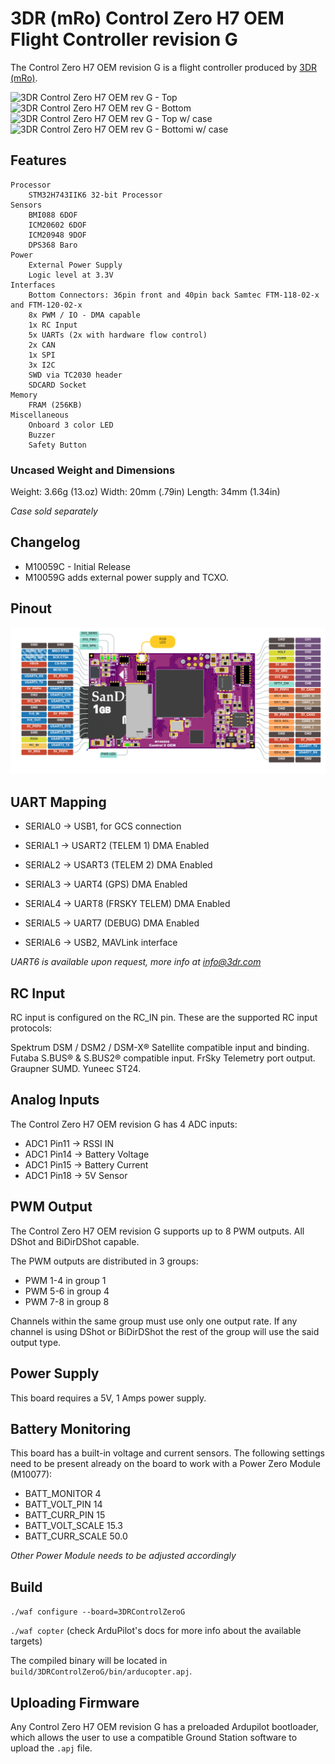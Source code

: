 # 3DR (mRo) Control Zero H7 OEM Flight Controller revision G

The Control Zero H7 OEM revision G is a flight controller produced by [3DR (mRo)](https://store.3dr.com/control-zero-h7-oem-g/).

![3DR Control Zero H7 OEM rev G - Top](https://vddwxegfxugwzpfnrrlp.supabase.co/storage/v1/object/public/Website-CDN/autopilot-img/CZOEM_revG_front.JPG)
![3DR Control Zero H7 OEM rev G - Bottom](https://vddwxegfxugwzpfnrrlp.supabase.co/storage/v1/object/public/Website-CDN/autopilot-img/CZOEM_revG_back.JPG?t=2024-03-08T20%3A18%3A49.140Z)
![3DR Control Zero H7 OEM rev G - Top w/ case](https://vddwxegfxugwzpfnrrlp.supabase.co/storage/v1/object/public/Website-CDN/autopilot-img/CZOEM_revG_case_front.JPG?t=2024-03-08T20%3A18%3A57.128Z)
![3DR Control Zero H7 OEM rev G - Bottomi w/ case](https://vddwxegfxugwzpfnrrlp.supabase.co/storage/v1/object/public/Website-CDN/autopilot-img/CZOEM_revG_case.jpg?t=2024-03-08T20%3A18%3A52.750Z)

## Features

	Processor
		STM32H743IIK6 32-bit Processor
	Sensors
		BMI088 6DOF
		ICM20602 6DOF
		ICM20948 9DOF
		DPS368 Baro
	Power
		External Power Supply
		Logic level at 3.3V
	Interfaces
		Bottom Connectors: 36pin front and 40pin back Samtec FTM-118-02-x and FTM-120-02-x
		8x PWM / IO - DMA capable
		1x RC Input 
		5x UARTs (2x with hardware flow control)
		2x CAN
		1x SPI
		3x I2C
		SWD via TC2030 header
		SDCARD Socket
	Memory
		FRAM (256KB)
	Miscellaneous
		Onboard 3 color LED
		Buzzer
		Safety Button


###  Uncased Weight and Dimensions

 Weight: 3.66g (13.oz)
 Width:  20mm (.79in)
 Length: 34mm (1.34in)

 *Case sold separately*

## Changelog

- M10059C - Initial Release
- M10059G adds external power supply and TCXO.

## Pinout

![Control Zero H7 OEM revision G pinout](czpinout_revG.png)

## UART Mapping

- SERIAL0 -> USB1, for GCS connection

- SERIAL1 -> USART2 (TELEM 1) DMA Enabled

- SERIAL2 -> USART3 (TELEM 2) DMA Enabled

- SERIAL3 -> UART4 (GPS) DMA Enabled

- SERIAL4 -> UART8 (FRSKY TELEM) DMA Enabled

- SERIAL5 -> UART7 (DEBUG) DMA Enabled

- SERIAL6 -> USB2, MAVLink interface

*UART6 is available upon request, more info at info@3dr.com* 

## RC Input

RC input is configured on the RC_IN pin. These are the supported RC input protocols: 

Spektrum DSM / DSM2 / DSM-X® Satellite compatible input and binding. 
Futaba S.BUS® & S.BUS2® compatible input. 
FrSky Telemetry port output. 
Graupner SUMD. Yuneec ST24.

## Analog Inputs

The Control Zero H7 OEM revision G has 4 ADC inputs:

- ADC1 Pin11 -> RSSI IN
- ADC1 Pin14 -> Battery Voltage
- ADC1 Pin15 -> Battery Current
- ADC1 Pin18 -> 5V Sensor

## PWM Output

The Control Zero H7 OEM revision G supports up to 8 PWM outputs. All DShot and BiDirDShot capable.

The PWM outputs are distributed in 3 groups:

- PWM 1-4 in group 1
- PWM 5-6 in group 4
- PWM 7-8 in group 8

Channels within the same group must use only one output rate. If any channel is using DShot or BiDirDShot the rest of the group will use the said output type.

## Power Supply

This board requires a 5V, 1 Amps power supply.

## Battery Monitoring

This board has a built-in voltage and current sensors. The following settings need to be present already on the board to work with a Power Zero Module (M10077):

- BATT_MONITOR 4
- BATT_VOLT_PIN 14
- BATT_CURR_PIN 15
- BATT_VOLT_SCALE 15.3
- BATT_CURR_SCALE 50.0

*Other Power Module needs to be adjusted accordingly*

## Build

`./waf configure --board=3DRControlZeroG`

`./waf copter` (check ArduPilot's docs for more info about the available targets)

The compiled binary will be located in `build/3DRControlZeroG/bin/arducopter.apj`.

## Uploading Firmware

Any Control Zero H7 OEM revision G has a preloaded Ardupilot bootloader, which allows the user to use a compatible Ground Station software to upload the `.apj` file.  
